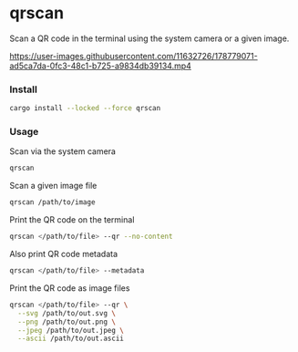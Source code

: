 # qrscan

Scan a QR code in the terminal using the system camera or a given image.

https://user-images.githubusercontent.com/11632726/178779071-ad5ca7da-0fc3-48c1-b725-a9834db39134.mp4

### Install

```bash
cargo install --locked --force qrscan
```

### Usage

Scan via the system camera

```bash
qrscan
```

Scan a given image file

```bash
qrscan /path/to/image
```

Print the QR code on the terminal

```bash
qrscan </path/to/file> --qr --no-content
```

Also print QR code metadata

```bash
qrscan </path/to/file> --metadata
```

Print the QR code as image files

```bash
qrscan </path/to/file> --qr \
  --svg /path/to/out.svg \
  --png /path/to/out.png \
  --jpeg /path/to/out.jpeg \
  --ascii /path/to/out.ascii
```

